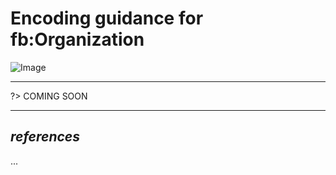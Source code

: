 # Encoding guidance for fb:Organization

![Image](https://www.fixm.aero/releases/FIXM-4.3.0/doc/logical_model_documentation/EARoot/EA1/EA1/EA6/EA194.png)

---

?> COMING SOON

---

## *references*

...
